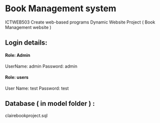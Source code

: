 ﻿# Book Management system
ICTWEB503 Create web-based programs
Dynamic Website Project ( Book Management website )

## Login details:

#### Role: Admin
UserName: admin
Password: admin

#### Role: users
User Name: test
Password: test

## Database ( in model folder ) :
clairebookproject.sql
